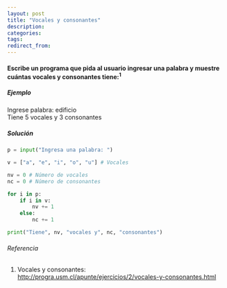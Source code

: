 ```yaml
---
layout: post
title: "Vocales y consonantes"
description:
categories:
tags:
redirect_from:
---
```


#### Escribe un programa que pida al usuario ingresar una palabra y muestre cuántas vocales y consonantes tiene:<sup>1</sup>

##### Ejemplo

Ingrese palabra: edificio<br>
Tiene 5 vocales y 3 consonantes

##### Solución

```python
p = input("Ingresa una palabra: ")

v = ["a", "e", "i", "o", "u"] # Vocales

nv = 0 # Número de vocales
nc = 0 # Número de consonantes

for i in p:
    if i in v:
        nv += 1
    else:
        nc += 1

print("Tiene", nv, "vocales y", nc, "consonantes")
```

###### Referencia

<ol>
  <li>Vocales y consonantes: <a href="http://progra.usm.cl/apunte/ejercicios/2/vocales-y-consonantes.html">http://progra.usm.cl/apunte/ejercicios/2/vocales-y-consonantes.html</a></li>
</ol>

